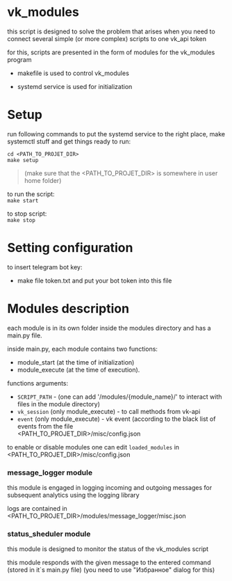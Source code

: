# vk_modules
this script is designed to solve the problem that arises when you need to connect several simple (or more complex) scripts to one vk_api token

for this, scripts are presented in the form of modules for the vk_modules program

* makefile is used to control vk_modules

* systemd service is used for initialization

# Setup
run following commands to put the systemd service
to the right place, make systemctl stuff and get things ready to run:<br>

`cd <PATH_TO_PROJET_DIR>`<br>
`make setup`
> (make sure that the <PATH_TO_PROJET_DIR> is somewhere in user home folder)

to run the script:<br>
`make start`

to stop script:<br>
`make stop`

# Setting configuration
to insert telegram bot key:

* make file token.txt and put your bot token into this file

# Modules description
each module is in its own folder inside the modules directory and has a main.py file.

inside main.py, each module contains two functions: 
* module_start (at the time of initialization) 
* module_execute (at the time of execution).

functions arguments:
* `SCRIPT_PATH` - (one can add '/modules/{module_name}/' to interact with files in the module directory)
* `vk_session` (only module_execute) - to call methods from vk-api
* `event` (only module_execute) - vk event (according to the black list of events from the file <br>
  <PATH_TO_PROJET_DIR>/misc/config.json
  
to enable or disable modules one can edit `loaded_modules` in <PATH_TO_PROJET_DIR>/misc/config.json
  
### message_logger module
this module is engaged in logging incoming and outgoing messages for subsequent analytics using the logging library

logs are contained in <PATH_TO_PROJET_DIR>/modules/message_logger/misc.json

### status_sheduler module
this module is designed to monitor the status of the vk_modules script

this module responds with the given message to the entered command (stored in it`s main.py file)
(you need to use "Избранное" dialog for this)



